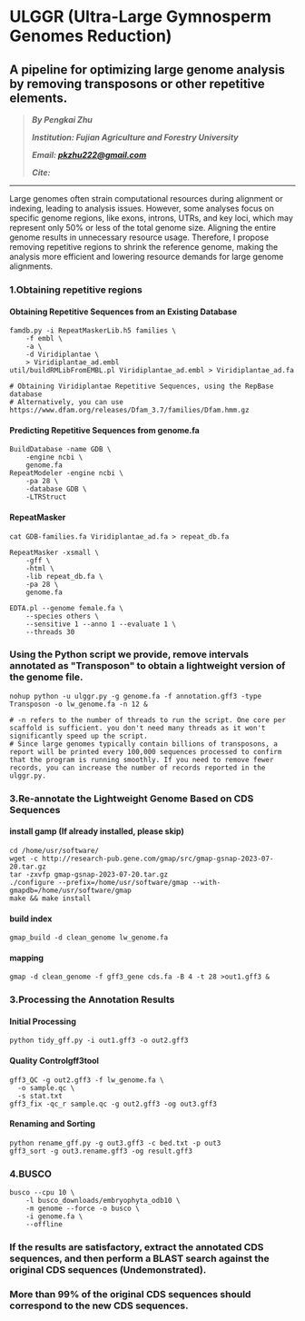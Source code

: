 # ULGGR (Ultra-Large Gymnosperm Genomes Reduction)
## A pipeline for optimizing large genome analysis by removing transposons or other repetitive elements.

> ***By Pengkai Zhu***
> 
> ***Institution: Fujian Agriculture and Forestry University***
> 
>  ***Email: pkzhu222@gmail.com***
> 
>  ***Cite:***
>  
>


------

Large genomes often strain computational resources during alignment or indexing, leading to analysis issues. However, some analyses focus on specific genome regions, like exons, introns, UTRs, and key loci, which may represent only 50% or less of the total genome size. Aligning the entire genome results in unnecessary resource usage. Therefore, I propose removing repetitive regions to shrink the reference genome, making the analysis more efficient and lowering resource demands for large genome alignments.

### 1.Obtaining repetitive regions
#### Obtaining Repetitive Sequences from an Existing Database
```
famdb.py -i RepeatMaskerLib.h5 families \
	-f embl \
	-a \
	-d Viridiplantae \
	> Viridiplantae_ad.embl
util/buildRMLibFromEMBL.pl Viridiplantae_ad.embl > Viridiplantae_ad.fa

# Obtaining Viridiplantae Repetitive Sequences, using the RepBase database
# Alternatively, you can use https://www.dfam.org/releases/Dfam_3.7/families/Dfam.hmm.gz
```
#### Predicting Repetitive Sequences from genome.fa
```
BuildDatabase -name GDB \
	-engine ncbi \
	genome.fa
RepeatModeler -engine ncbi \
	-pa 28 \
	-database GDB \
	-LTRStruct
```
#### RepeatMasker
```
cat GDB-families.fa Viridiplantae_ad.fa > repeat_db.fa

RepeatMasker -xsmall \
	-gff \
	-html \
	-lib repeat_db.fa \
	-pa 28 \
	genome.fa

EDTA.pl --genome female.fa \
	--species others \
	--sensitive 1 --anno 1 --evaluate 1 \
	--threads 30
```

### Using the Python script we provide, remove intervals annotated as "Transposon" to obtain a lightweight version of the genome file.
```
nohup python -u ulggr.py -g genome.fa -f annotation.gff3 -type Transposon -o lw_genome.fa -n 12 &

# -n refers to the number of threads to run the script. One core per scaffold is sufficient. you don't need many threads as it won't significantly speed up the script.
# Since large genomes typically contain billions of transposons, a report will be printed every 100,000 sequences processed to confirm that the program is running smoothly. If you need to remove fewer records, you can increase the number of records reported in the ulggr.py.
```
### 3.Re-annotate the Lightweight Genome Based on CDS Sequences

#### install gamp (If already installed, please skip)
```
cd /home/usr/software/
wget -c http://research-pub.gene.com/gmap/src/gmap-gsnap-2023-07-20.tar.gz
tar -zxvfp gmap-gsnap-2023-07-20.tar.gz
./configure --prefix=/home/usr/software/gmap --with-gmapdb=/home/usr/software/gmap
make && make install
```
#### build index
```
gmap_build -d clean_genome lw_genome.fa
```
#### mapping
```
gmap -d clean_genome -f gff3_gene cds.fa -B 4 -t 28 >out1.gff3 &
```
### 3.Processing the Annotation Results
#### Initial Processing
```
python tidy_gff.py -i out1.gff3 -o out2.gff3
```
#### Quality Controlgff3tool
```
gff3_QC -g out2.gff3 -f lw_genome.fa \
  -o sample.qc \
  -s stat.txt
gff3_fix -qc_r sample.qc -g out2.gff3 -og out3.gff3
```
#### Renaming and Sorting
```
python rename_gff.py -g out3.gff3 -c bed.txt -p out3
gff3_sort -g out3.rename.gff3 -og result.gff3
```
### 4.BUSCO
```
busco --cpu 10 \
	-l busco_downloads/embryophyta_odb10 \
	-m genome --force -o busco \
	-i genome.fa \
	--offline
```
### If the results are satisfactory, extract the annotated CDS sequences, and then perform a BLAST search against the original CDS sequences (Undemonstrated).
### More than 99% of the original CDS sequences should correspond to the new CDS sequences.
